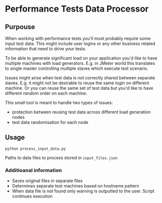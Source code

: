 # Performance Tests Data Processor

## Purpouse

When working with performance tests you'll most probably require some input test data.
This might include user logins or any other business related information that need to drive your tests.

To be able to generate significant load on your application you'd like to have multiple machines with load generators.
E.g. in JMeter world this translates to single master controlling multiple slaves which execute test scenario.
 
Issues might arise when test data is not correctly shared between separate slaves.
E.g. it might not be desirable to reuse the same login on different machine. 
Or you can reuse the same set of test data but you'd like to have different _random_ order on each machine.

This small tool is meant to handle two types of issues: 

- protection between reusing test data across different load generation nodes 
- test data randomisation for each node
 
## Usage

    python process_input_data.py
    
Paths to data files to process stored in `input_files.json`

### Additioanal information

- Saves original files in separate files
- Determines separate test machines based on hostname pattern
- When data file is not found only warning is outputted to the user. Script continues execution
